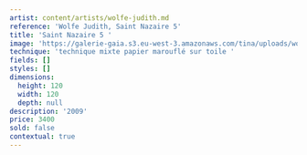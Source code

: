 ```yaml
---
artist: content/artists/wolfe-judith.md
reference: 'Wolfe Judith, Saint Nazaire 5'
title: 'Saint Nazaire 5 '
image: 'https://galerie-gaia.s3.eu-west-3.amazonaws.com/tina/uploads/wolfe-judith/galerie-gaia-judith-wolfe-Marine St.Nazaire 5-120x120 cm-3800€-acrylique et encre sur papiermarouflé_toile-2009 .jpg'
technique: 'technique mixte papier marouflé sur toile '
fields: []
styles: []
dimensions:
  height: 120
  width: 120
  depth: null
description: '2009'
price: 3400
sold: false
contextual: true
---
```


